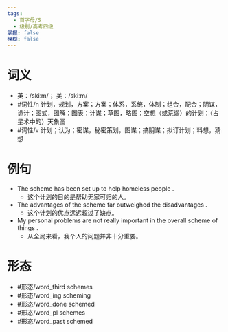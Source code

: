 ```yaml
---
tags:
  - 首字母/S
  - 级别/高考四级
掌握: false
模糊: false
---
```

# 词义
- 英：/skiːm/； 美：/skiːm/
- #词性/n  计划，规划，方案；方案；体系，系统，体制；组合，配合；阴谋，诡计；图式，图解；图表；计谋；草图，略图；空想（或荒谬）的计划；（占星术中的）天象图
- #词性/v  计划；认为；密谋，秘密策划，图谋；搞阴谋；拟订计划；料想，猜想
# 例句
- The scheme has been set up to help homeless people .
	- 这个计划的目的是帮助无家可归的人。
- The advantages of the scheme far outweighed the disadvantages .
	- 这个计划的优点远远超过了缺点。
- My personal problems are not really important in the overall scheme of things .
	- 从全局来看，我个人的问题并非十分重要。
# 形态
- #形态/word_third schemes
- #形态/word_ing scheming
- #形态/word_done schemed
- #形态/word_pl schemes
- #形态/word_past schemed
